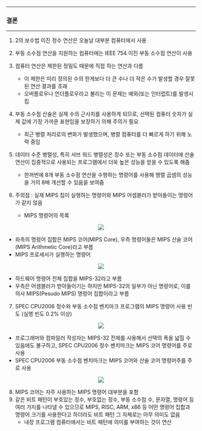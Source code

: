 -----
### 결론
-----
1. 2의 보수법 이진 정수 연산은 오늘날 대부분 컴퓨터에서 사용
2. 부동 소수점 연산을 지원하는 컴퓨터에는 IEEE 754 이진 부동 소수점 연산이 사용
3. 컴퓨터 연산은 제한된 정밀도 때문에 직접 하는 연산과 다름
   - 이 제한은 미리 정의된 수의 한게보다 더 큰 수나 더 작은 수가 발생할 경우 잘못된 연산 결과를 초래
   - 오버플로우나 언더플로우라고 불리는 이 문제는 예외(또는 인터럽트)를 발생시킴

4. 부동 소수점 산술은 실제 수의 근사치를 사용하게 되므로, 선택된 컴퓨터 숫자가 실제 값에 가장 가까운 표현임을 보장하기 의해 주의가 필요
   - 최근 병렬 처리로의 변화가 발생했으며, 병렬 컴퓨터를 더 빠르게 하기 위해 노력 중임

5. 데이터 수준 병렬성, 특히 서브 워드 병렬성은 정수 또는 부동 소수점 데이터에 산술 연산이 집중적으로 사용되는 프로그램에서 더욱 높은 성능을 얻을 수 있도록 해줌
   - 한꺼번에 8개 부동 소수점 연산을 수행하는 명령어를 사용해 행렬 곱셈의 성능을 거의 8배 개선할 수 있음을 보여줌
  
6. 주의점 : 실제 MIPS 칩이 실행하는 명령어와 MIPS 어셈블러가 받아들이는 명령어가 같지 않음
   - MIPS 명령어의 목록
<div align="center">
<img src="https://github.com/user-attachments/assets/5f0fdee7-fc49-48d3-a9e5-143eb78a60a4">
</div>

   - 좌측의 명령어 집합은 MIPS 코어(MIPS Core), 우측 명령어들은 MIPS 산술 코어(MIPS Arithmetic Core)라고 부름
   - MIPS 프로세서가 실행하는 명령어
<div align="center">
<img src="https://github.com/user-attachments/assets/08ad05ff-5fec-4e05-a0c9-6cde21f01634">
</div>

   - 하드웨어 명령어 전체 집합을 MIPS-32라고 부름
   - 우측은 어셈블러가 받아들이기는 하지만 MIPS-32의 일부가 아닌 명령어로, 이를 의사 MIPS(Pesudo MIPS) 명령어 집합이라고 부름

7. SPEC CPU2006 정수와 부동 소수점 벤치마크 프로그램의 MIPS 명령어 사용 빈도 (실행 빈도 0.2% 이상)
<div align="center">
<img src="https://github.com/user-attachments/assets/5a83c1a5-5bbe-43d8-b183-7a1e5b8aafd0">
</div>

   - 프로그래머와 컴파일러 작성자는 MIPS-32 전체를 사용해서 선택의 폭을 넓힐 수 있음에도 불구하고, SPEC CPU2006 정수 벤치마크는 MIPS 코어 명령어를 주로 사용
   - SPEC CPU2006 부동 소수점 벤치마크는 MIPS 코어와 산술 코어 명령어주를 주로 사용
<div align="center">
<img src="https://github.com/user-attachments/assets/9532ea16-9b54-491f-aa31-eb9362abbbd5">
</div>

8. MIPS 코어는 자주 사용하는 MIPS 명령어 대부분을 포함
9. 같은 비트 패턴이 부호있는 정수, 부호없는 정수, 부동 소수점 수, 문자열, 명령어 등 여러 가지를 나타낼 수 있으므로 MIPS, RISC, ARM, x86 등 어떤 명령어 집합과 명령어 크기를 사용한다고 하더라도 비트 패턴 그 자체로는 아무 의미도 없음
    - 내장 프로그램 컴퓨터에서는 비트 패턴에 의미를 부여하는 것이 연산
